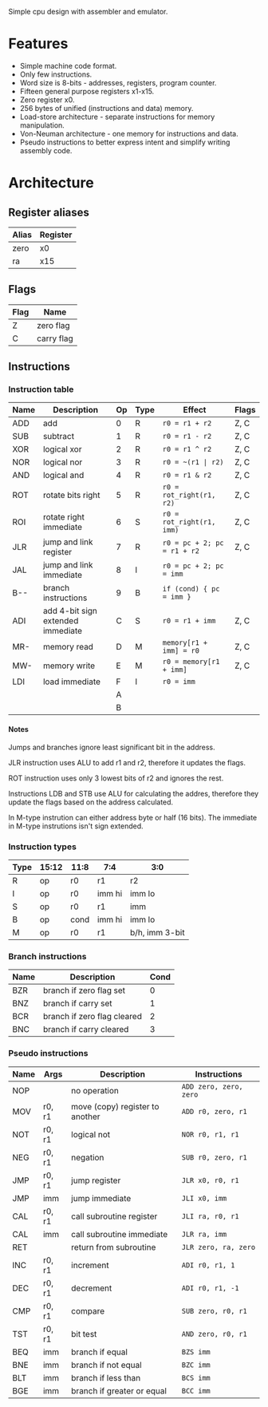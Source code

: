 
Simple cpu design with assembler and emulator.

# Features
- Simple machine code format.
- Only few instructions.
- Word size is 8-bits - addresses, registers, program counter.
- Fifteen general purpose registers x1-x15.
- Zero register x0.
- 256 bytes of unified (instructions and data) memory.
- Load-store architecture - separate instructions for memory manipulation.
- Von-Neuman architecture - one memory for instructions and data.
- Pseudo instructions to better express intent and simplify writing assembly code.

# Architecture

## Register aliases

| Alias | Register |
| --- | --- |
| zero | x0 |
| ra | x15 |

## Flags

| Flag | Name |
| --- | --- |
| Z | zero flag |
| C | carry flag |

## Instructions

### Instruction table

| Name | Description | Op | Type | Effect | Flags |
| --- | --- | --- | --- | --- | --- |
| ADD | add | 0 | R | `r0 = r1 + r2` | Z, C |
| SUB | subtract | 1 | R | `r0 = r1 - r2` | Z, C |
| XOR | logical xor | 2 | R | `r0 = r1 ^ r2` | Z, C |
| NOR | logical nor | 3 | R | `r0 = ~(r1 \| r2)` | Z, C |
| AND | logical and | 4 | R | `r0 = r1 & r2` | Z, C |
| ROT | rotate bits right | 5 | R | `r0 = rot_right(r1, r2)` | Z, C |
| ROI | rotate right immediate | 6 | S | `r0 = rot_right(r1, imm)` | Z, C |
| JLR | jump and link register | 7 | R | `r0 = pc + 2; pc = r1 + r2` | Z, C |
| JAL | jump and link immediate | 8 | I | `r0 = pc + 2; pc = imm` | |
| B-- | branch instructions | 9 | B | `if (cond) { pc = imm }` | |
| ADI | add 4-bit sign extended immediate | C | S | `r0 = r1 + imm` | Z, C |
| MR- | memory read | D | M | `memory[r1 + imm] = r0` | Z, C |
| MW- | memory write | E | M | `r0 = memory[r1 + imm]` | Z, C |
| LDI | load immediate | F | I | `r0 = imm` | |
| | | A | | |
| | | B | | |

#### Notes

Jumps and branches ignore least significant bit in the address.

JLR instruction uses ALU to add r1 and r2, therefore it updates the flags.

ROT instruction uses only 3 lowest bits of r2 and ignores the rest.

Instructions LDB and STB use ALU for calculating the addres,
therefore they update the flags based on the address calculated.

In M-type instrution can either address byte or half (16 bits).
The immediate in M-type instrutions isn't sign extended.

### Instruction types

| Type | 15:12 | 11:8 | 7:4 | 3:0 |
| --- | --- | --- | --- | --- |
| R | op | r0 | r1 | r2 |
| I | op | r0 | imm hi | imm lo |
| S | op | r0 | r1 | imm |
| B | op | cond | imm hi | imm lo |
| M | op | r0 | r1 | b/h, imm 3-bit |

### Branch instructions

| Name | Description | Cond |
| --- | --- | --- |
| BZR | branch if zero flag set | 0 |
| BNZ | branch if carry set | 1 |
| BCR | branch if zero flag cleared | 2 |
| BNC | branch if carry cleared | 3 |

### Pseudo instructions

| Name | Args | Description | Instructions |
| --- | --- | --- | --- |
| NOP | | no operation | `ADD zero, zero, zero` |
| MOV | r0, r1 | move (copy) register to another | `ADD r0, zero, r1` |
| NOT | r0, r1 | logical not | `NOR r0, r1, r1` |
| NEG | r0, r1 | negation | `SUB r0, zero, r1` |
| JMP | r0, r1 | jump register | `JLR x0, r0, r1` |
| JMP | imm | jump immediate | `JLI x0, imm` |
| CAL | r0, r1 | call subroutine register | `JLI ra, r0, r1` |
| CAL | imm | call subroutine immediate | `JLR ra, imm` |
| RET | | return from subroutine | `JLR zero, ra, zero` |
| INC | r0, r1 | increment | `ADI r0, r1, 1` |
| DEC | r0, r1 | decrement | `ADI r0, r1, -1` |
| CMP | r0, r1 | compare | `SUB zero, r0, r1` |
| TST | r0, r1 | bit test | `AND zero, r0, r1` |
| BEQ | imm | branch if equal | `BZS imm` |
| BNE | imm | branch if not equal | `BZC imm` |
| BLT | imm | branch if less than | `BCS imm` |
| BGE | imm | branch if greater or equal | `BCC imm` |

